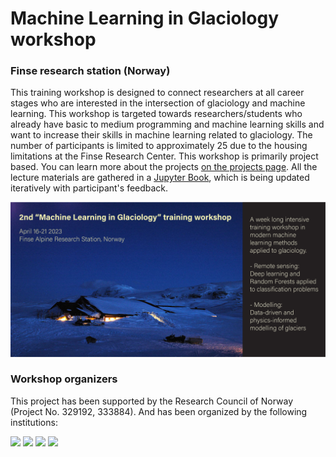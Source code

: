 # Machine Learning in Glaciology workshop

### Finse research station (Norway)

This training workshop is designed to connect researchers at all career stages who are interested in the intersection of glaciology and machine learning. This workshop is targeted towards researchers/students who already have basic to medium programming and machine learning skills and want to increase their skills in machine learning related to glaciology. The number of participants is limited to approximately 25 due to the housing limitations at the Finse Research Center.
This workshop is primarily project based. You can learn more about the projects [on the projects page](projects.md). All the lecture materials are gathered in a [Jupyter Book](https://machine-learning-in-glaciology-workshop.github.io/Lecture-materials/README.html), which is being updated iteratively with participant's feedback. 

<img src="https://github.com/Machine-Learning-in-Glaciology-Workshop/Machine-Learning-in-Glaciology-Workshop.github.io/blob/master/assets/imgs/winter_banner.png?raw=true" width="700">

### Workshop organizers

This project has been supported by the Research Council of Norway (Project No. 329192, 333884). And has been organized by the following institutions:

<img src="https://machine-learning-in-glaciology-workshop.github.io/assets/imgs/uio.png" width="300"/>

<img src="https://machine-learning-in-glaciology-workshop.github.io/assets/imgs/uib.png" width="300"/>

<img src="https://machine-learning-in-glaciology-workshop.github.io/assets/imgs/imau.png" width="400"/>

<img src="https://machine-learning-in-glaciology-workshop.github.io/assets/imgs/berkeley.png" width="200"/>


